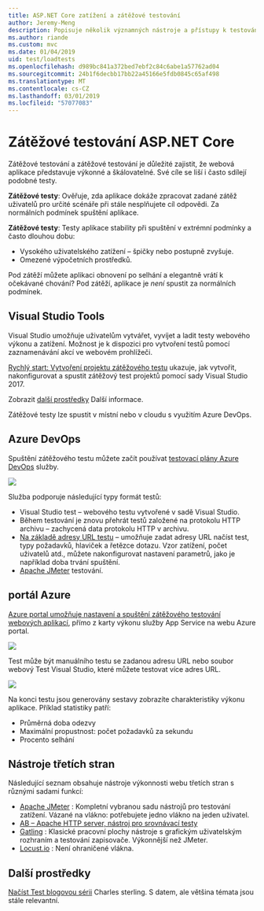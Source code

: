 ```yaml
---
title: ASP.NET Core zatížení a zátěžové testování
author: Jeremy-Meng
description: Popisuje několik významných nástroje a přístupy k testování zatížení a zátěžové testování aplikací pro ASP.NET Core.
ms.author: riande
ms.custom: mvc
ms.date: 01/04/2019
uid: test/loadtests
ms.openlocfilehash: d989bc841a372bed7ebf2c84c6abe1a57762ad04
ms.sourcegitcommit: 24b1f6decbb17bb22a45166e5fdb0845c65af498
ms.translationtype: MT
ms.contentlocale: cs-CZ
ms.lasthandoff: 03/01/2019
ms.locfileid: "57077083"
---
```

# <a name="load-and-stress-testing-aspnet-core"></a>Zátěžové testování ASP.NET Core

Zátěžové testování a zátěžové testování je důležité zajistit, že webová aplikace představuje výkonné a škálovatelné. Své cíle se liší i často sdílejí podobné testy.

**Zátěžové testy**: Ověřuje, zda aplikace dokáže zpracovat zadané zátěž uživatelů pro určité scénáře při stále nesplňujete cíl odpovědi. Za normálních podmínek spuštění aplikace.

**Zátěžové testy**: Testy aplikace stability při spuštění v extrémní podmínky a často dlouhou dobu:

* Vysokého uživatelského zatížení – špičky nebo postupně zvyšuje.
* Omezené výpočetních prostředků.  

Pod zátěží můžete aplikaci obnovení po selhání a elegantně vrátí k očekávané chování? Pod zátěží, aplikace je *není* spustit za normálních podmínek.

## <a name="visual-studio-tools"></a>Visual Studio Tools

Visual Studio umožňuje uživatelům vytvářet, vyvíjet a ladit testy webového výkonu a zatížení. Možnost je k dispozici pro vytvoření testů pomocí zaznamenávání akcí ve webovém prohlížeči.

[Rychlý start: Vytvoření projektu zátěžového testu](/visualstudio/test/quickstart-create-a-load-test-project?view=vs-2017) ukazuje, jak vytvořit, nakonfigurovat a spustit zátěžový test projektů pomocí sady Visual Studio 2017.

Zobrazit [další prostředky](#add) Další informace.

Zátěžové testy lze spustit v místní nebo v cloudu s využitím Azure DevOps.

## <a name="azure-devops"></a>Azure DevOps

Spuštění zátěžového testu můžete začít používat [testovací plány Azure DevOps](/azure/devops/test/load-test/index?view=vsts) služby.

![](./load-tests/_static/azure-devops-load-test.png)

Služba podporuje následující typy formát testů:

- Visual Studio test – webového testu vytvořené v sadě Visual Studio.
- Během testování je znovu přehrát testů založené na protokolu HTTP archivu – zachycená data protokolu HTTP v archivu.
- [Na základě adresy URL testu](/azure/devops/test/load-test/get-started-simple-cloud-load-test?view=vsts) – umožňuje zadat adresy URL načíst test, typy požadavků, hlaviček a řetězce dotazu. Vzor zatížení, počet uživatelů atd., můžete nakonfigurovat nastavení parametrů, jako je například doba trvání spuštění.
- [Apache JMeter](https://jmeter.apache.org/) testování.

## <a name="azure-portal"></a>portál Azure

[Azure portal umožňuje nastavení a spuštění zátěžového testování webových aplikací,](/azure/devops/test/load-test/app-service-web-app-performance-test?view=vsts) přímo z karty výkonu služby App Service na webu Azure portal.

![](./load-tests/_static/azure-appservice-perf-test.png)

Test může být manuálního testu se zadanou adresu URL nebo soubor webový Test Visual Studio, které můžete testovat více adres URL.

![](./load-tests/_static/azure-appservice-perf-test-config.png)

Na konci testu jsou generovány sestavy zobrazíte charakteristiky výkonu aplikace. Příklad statistiky patří:

- Průměrná doba odezvy
- Maximální propustnost: počet požadavků za sekundu
- Procento selhání

## <a name="third-party-tools"></a>Nástroje třetích stran

Následující seznam obsahuje nástroje výkonnosti webu třetích stran s různými sadami funkcí:

- [Apache JMeter](https://jmeter.apache.org/) : Kompletní vybranou sadu nástrojů pro testování zatížení. Vázané na vlákno: potřebujete jedno vlákno na jeden uživatel.
- [AB – Apache HTTP server, nástroj pro srovnávací testy](https://httpd.apache.org/docs/2.4/programs/ab.html)
- [Gatling](https://gatling.io/) : Klasické pracovní plochy nástroje s grafickým uživatelským rozhraním a testování zapisovače. Výkonnější než JMeter.
- [Locust.io](https://locust.io/) : Není ohraničené vlákna.

<a name="add"></a>
## <a name="additional-resources"></a>Další prostředky

[Načíst Test blogovou sérii](https://blogs.msdn.microsoft.com/charles_sterling/2015/06/01/load-test-series-part-i-creating-web-performance-tests-for-a-load-test/) Charles sterling. S datem, ale většina témata jsou stále relevantní.
